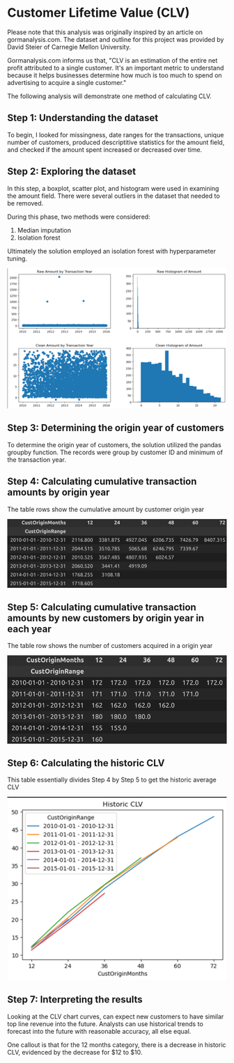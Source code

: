 # Customer Lifetime Value (CLV)

Please note that this analysis was originally inspired by an article on gormanalysis.com. The dataset and outline for this project was provided by David Steier of Carnegie Mellon University.

Gormanalysis.com informs us that, "CLV is an estimation of the entire net profit attributed to a single customer. It's an important metric to understand because it helps businesses determine how much is too much to spend on advertising to acquire a single customer." 

The following analysis will demonstrate one method of calculating CLV. 

## Step 1: Understanding the dataset

To begin, I looked for missingness, date ranges for the transactions, unique number of customers, produced descriptitive statistics for the amount field, and checked if the amount spent increased or decreased over time. 

## Step 2: Exploring the dataset

In this step, a boxplot, scatter plot, and histogram were used in examining the amount field. There were several outliers in the dataset that needed to be removed.

During this phase, two methods were considered:
1. Median imputation
2. Isolation forest

Ultimately the solution employed an isolation forest with hyperparameter tuning.

<img src="./Static/Amount_Histograms.png" alt="drawing" width="550"/>

## Step 3: Determining the origin year of customers

To determine the origin year of customers, the solution utilized the pandas groupby function. The records were group by customer ID and minimum of the transaction year. 

## Step 4: Calculating cumulative transaction amounts by origin year

The table rows show the cumulative amount by customer origin year

<img src="./Static/Step4.png" alt="drawing" width="550"/>

## Step 5: Calculating cumulative transaction amounts by new customers by origin year in each year

The table row shows the number of customers acquired in a origin year 

<img src="./Static/Step5.png" alt="drawing" width="550"/>

## Step 6: Calculating the historic CLV

This table essentially divides Step 4 by Step 5 to get the historic average CLV

<img src="./Static/CLV_Curve.png" alt="drawing" width="550"/>

## Step 7: Interpreting the results

Looking at the CLV chart curves, can expect new customers to have similar top line revenue into the future. Analysts can use historical trends to forecast into the future with reasonable accuracy, all else equal. 

One callout is that for the 12 months category, there is a decrease in historic CLV, evidenced by the decrease for $12 to $10. 